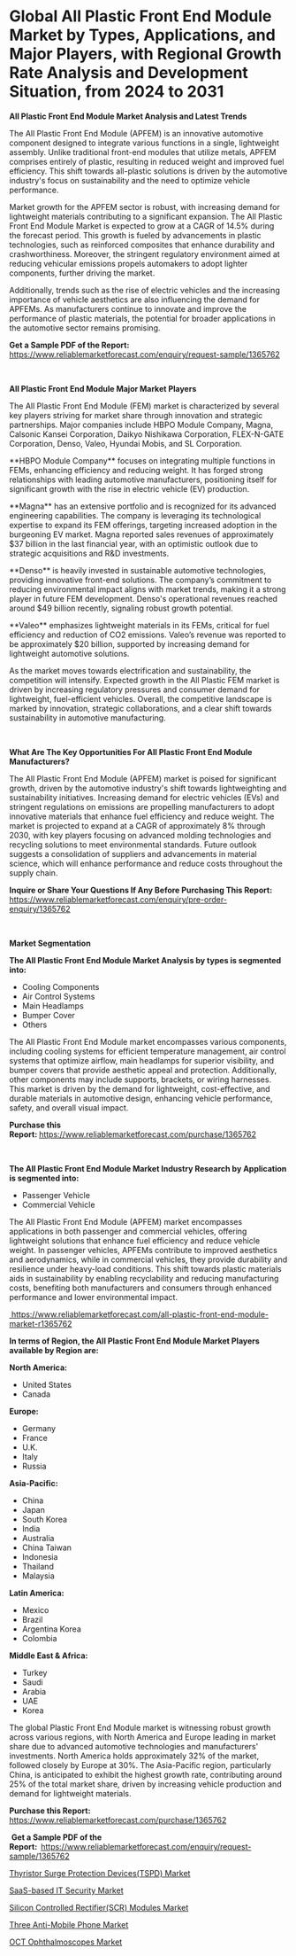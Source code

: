 <p><h1>Global All Plastic Front End Module Market by Types, Applications, and Major Players, with Regional Growth Rate Analysis and Development Situation, from 2024 to 2031</h1></p><p><strong>All Plastic Front End Module Market Analysis and Latest Trends</strong></p>
<p><p>The All Plastic Front End Module (APFEM) is an innovative automotive component designed to integrate various functions in a single, lightweight assembly. Unlike traditional front-end modules that utilize metals, APFEM comprises entirely of plastic, resulting in reduced weight and improved fuel efficiency. This shift towards all-plastic solutions is driven by the automotive industry's focus on sustainability and the need to optimize vehicle performance.</p><p>Market growth for the APFEM sector is robust, with increasing demand for lightweight materials contributing to a significant expansion. The All Plastic Front End Module Market is expected to grow at a CAGR of 14.5% during the forecast period. This growth is fueled by advancements in plastic technologies, such as reinforced composites that enhance durability and crashworthiness. Moreover, the stringent regulatory environment aimed at reducing vehicular emissions propels automakers to adopt lighter components, further driving the market.</p><p>Additionally, trends such as the rise of electric vehicles and the increasing importance of vehicle aesthetics are also influencing the demand for APFEMs. As manufacturers continue to innovate and improve the performance of plastic materials, the potential for broader applications in the automotive sector remains promising.</p></p>
<p><strong>Get a Sample PDF of the Report:&nbsp;</strong> <a href="https://www.reliablemarketforecast.com/enquiry/request-sample/1365762?utm_campaign=1110&utm_medium=2&utm_source=Github&utm_content=ia&utm_term=11102024&utm_id=all-plastic-front-end-module">https://www.reliablemarketforecast.com/enquiry/request-sample/1365762</a></p>
<p>&nbsp;</p>
<p><strong>All Plastic Front End Module Major Market Players</strong></p>
<p><p>The All Plastic Front End Module (FEM) market is characterized by several key players striving for market share through innovation and strategic partnerships. Major companies include HBPO Module Company, Magna, Calsonic Kansei Corporation, Daikyo Nishikawa Corporation, FLEX-N-GATE Corporation, Denso, Valeo, Hyundai Mobis, and SL Corporation. </p><p>**HBPO Module Company** focuses on integrating multiple functions in FEMs, enhancing efficiency and reducing weight. It has forged strong relationships with leading automotive manufacturers, positioning itself for significant growth with the rise in electric vehicle (EV) production.</p><p>**Magna** has an extensive portfolio and is recognized for its advanced engineering capabilities. The company is leveraging its technological expertise to expand its FEM offerings, targeting increased adoption in the burgeoning EV market. Magna reported sales revenues of approximately $37 billion in the last financial year, with an optimistic outlook due to strategic acquisitions and R&D investments.</p><p>**Denso** is heavily invested in sustainable automotive technologies, providing innovative front-end solutions. The company’s commitment to reducing environmental impact aligns with market trends, making it a strong player in future FEM development. Denso's operational revenues reached around $49 billion recently, signaling robust growth potential. </p><p>**Valeo** emphasizes lightweight materials in its FEMs, critical for fuel efficiency and reduction of CO2 emissions. Valeo’s revenue was reported to be approximately $20 billion, supported by increasing demand for lightweight automotive solutions.</p><p>As the market moves towards electrification and sustainability, the competition will intensify. Expected growth in the All Plastic FEM market is driven by increasing regulatory pressures and consumer demand for lightweight, fuel-efficient vehicles. Overall, the competitive landscape is marked by innovation, strategic collaborations, and a clear shift towards sustainability in automotive manufacturing.</p></p>
<p>&nbsp;</p>
<p><strong>What Are The Key Opportunities For All Plastic Front End Module Manufacturers?</strong></p>
<p><p>The All Plastic Front End Module (APFEM) market is poised for significant growth, driven by the automotive industry's shift towards lightweighting and sustainability initiatives. Increasing demand for electric vehicles (EVs) and stringent regulations on emissions are propelling manufacturers to adopt innovative materials that enhance fuel efficiency and reduce weight. The market is projected to expand at a CAGR of approximately 8% through 2030, with key players focusing on advanced molding technologies and recycling solutions to meet environmental standards. Future outlook suggests a consolidation of suppliers and advancements in material science, which will enhance performance and reduce costs throughout the supply chain.</p></p>
<p><strong>Inquire or Share Your Questions If Any Before Purchasing This Report:</strong> <a href="https://www.reliablemarketforecast.com/enquiry/pre-order-enquiry/1365762?utm_campaign=1110&utm_medium=2&utm_source=Github&utm_content=ia&utm_term=11102024&utm_id=all-plastic-front-end-module">https://www.reliablemarketforecast.com/enquiry/pre-order-enquiry/1365762</a></p>
<p>&nbsp;</p>
<p><strong>Market Segmentation</strong></p>
<p><strong>The All Plastic Front End Module Market Analysis by types is segmented into:</strong></p>
<p><ul><li>Cooling Components</li><li>Air Control Systems</li><li>Main Headlamps</li><li>Bumper Cover</li><li>Others</li></ul></p>
<p><p>The All Plastic Front End Module market encompasses various components, including cooling systems for efficient temperature management, air control systems that optimize airflow, main headlamps for superior visibility, and bumper covers that provide aesthetic appeal and protection. Additionally, other components may include supports, brackets, or wiring harnesses. This market is driven by the demand for lightweight, cost-effective, and durable materials in automotive design, enhancing vehicle performance, safety, and overall visual impact.</p></p>
<p><strong>Purchase this Report:&nbsp;</strong><a href="https://www.reliablemarketforecast.com/purchase/1365762?utm_campaign=1110&utm_medium=2&utm_source=Github&utm_content=ia&utm_term=11102024&utm_id=all-plastic-front-end-module">https://www.reliablemarketforecast.com/purchase/1365762</a></p>
<p>&nbsp;</p>
<p><strong>The All Plastic Front End Module Market Industry Research by Application is segmented into:</strong></p>
<p><ul><li>Passenger Vehicle</li><li>Commercial Vehicle</li></ul></p>
<p><p>The All Plastic Front End Module (APFEM) market encompasses applications in both passenger and commercial vehicles, offering lightweight solutions that enhance fuel efficiency and reduce vehicle weight. In passenger vehicles, APFEMs contribute to improved aesthetics and aerodynamics, while in commercial vehicles, they provide durability and resilience under heavy-load conditions. This shift towards plastic materials aids in sustainability by enabling recyclability and reducing manufacturing costs, benefiting both manufacturers and consumers through enhanced performance and lower environmental impact.</p></p>
<p><a href="https://www.reliablemarketforecast.com/all-plastic-front-end-module-market-r1365762?utm_campaign=1110&utm_medium=2&utm_source=Github&utm_content=ia&utm_term=11102024&utm_id=all-plastic-front-end-module">&nbsp;https://www.reliablemarketforecast.com/all-plastic-front-end-module-market-r1365762</a></p>
<p><strong>In terms of Region, the All Plastic Front End Module Market Players available by Region are:</strong></p>
<p>
    <p> <strong> North America: </strong>
        <ul>
            <li>United States</li>
            <li>Canada</li>
        </ul>
        </p> 
    <p> <strong> Europe: </strong>
        <ul>
            <li>Germany</li>
            <li>France</li>
            <li>U.K.</li>
            <li>Italy</li>
            <li>Russia</li>
        </ul>
        </p> 
    <p> <strong> Asia-Pacific: </strong>
        <ul>
            <li>China</li>
            <li>Japan</li>
            <li>South Korea</li>
            <li>India</li>
            <li>Australia</li>
            <li>China Taiwan</li>
            <li>Indonesia</li>
            <li>Thailand</li>
            <li>Malaysia</li>
        </ul>
        </p> 
    <p> <strong> Latin America: </strong>
        <ul>
            <li>Mexico</li>
            <li>Brazil</li>
            <li>Argentina Korea</li>
            <li>Colombia</li>
        </ul>
        </p> 
    <p> <strong> Middle East & Africa: </strong>
        <ul>
            <li>Turkey</li>
            <li>Saudi</li>
            <li>Arabia</li>
            <li>UAE</li>
            <li>Korea</li>
        </ul>
    </p>
    </p>
<p><p>The global Plastic Front End Module market is witnessing robust growth across various regions, with North America and Europe leading in market share due to advanced automotive technologies and manufacturers' investments. North America holds approximately 32% of the market, followed closely by Europe at 30%. The Asia-Pacific region, particularly China, is anticipated to exhibit the highest growth rate, contributing around 25% of the total market share, driven by increasing vehicle production and demand for lightweight materials.</p></p>
<p><strong>Purchase this Report: </strong><a href="https://www.reliablemarketforecast.com/purchase/1365762?utm_campaign=1110&utm_medium=2&utm_source=Github&utm_content=ia&utm_term=11102024&utm_id=all-plastic-front-end-module">https://www.reliablemarketforecast.com/purchase/1365762</a></p>
<p>&nbsp;<strong>Get a Sample PDF of the Report:&nbsp;&nbsp;</strong><a href="https://www.reliablemarketforecast.com/enquiry/request-sample/1365762?utm_campaign=1110&utm_medium=2&utm_source=Github&utm_content=ia&utm_term=11102024&utm_id=all-plastic-front-end-module">https://www.reliablemarketforecast.com/enquiry/request-sample/1365762</a></p>
<p><strong></strong></p>
<p><p><a href="https://www.linkedin.com/pulse/thyristor-surge-protection-devicestspd-market-outlook-share-wtsde?utm_campaign=1110&utm_medium=2&utm_source=Github&utm_content=ia&utm_term=11102024&utm_id=all-plastic-front-end-module">Thyristor Surge Protection Devices(TSPD) Market</a></p><p><a href="https://issuu.com/reportprime-2/docs/saas-based-it-security-market-size-_989291a582c430?utm_campaign=1110&utm_medium=2&utm_source=Github&utm_content=ia&utm_term=11102024&utm_id=all-plastic-front-end-module">SaaS-based IT Security Market</a></p><p><a href="https://www.linkedin.com/pulse/silicon-controlled-rectifierscr-modules-market-global-regional-1az1e?utm_campaign=1110&utm_medium=2&utm_source=Github&utm_content=ia&utm_term=11102024&utm_id=all-plastic-front-end-module">Silicon Controlled Rectifier(SCR) Modules Market</a></p><p><a href="https://issuu.com/reportprime-2/docs/three-anti-mobile-phone-market-size_5c6015321f9d3e?utm_campaign=1110&utm_medium=2&utm_source=Github&utm_content=ia&utm_term=11102024&utm_id=all-plastic-front-end-module">Three Anti-Mobile Phone Market</a></p><p><a href="https://www.linkedin.com/pulse/oct-ophthalmoscopes-market-size-share-trends-analysis-report-bhcoc?utm_campaign=1110&utm_medium=2&utm_source=Github&utm_content=ia&utm_term=11102024&utm_id=all-plastic-front-end-module">OCT Ophthalmoscopes Market</a></p></p>
